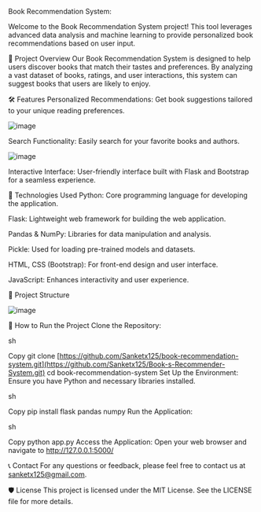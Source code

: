 Book Recommendation System:

Welcome to the Book Recommendation System project! This tool leverages advanced data analysis and machine learning to provide personalized book recommendations based on user input.

🚀 Project Overview
Our Book Recommendation System is designed to help users discover books that match their tastes and preferences. By analyzing a vast dataset of books, ratings, and user interactions, this system can suggest books that users are likely to enjoy.

🛠️ Features
Personalized Recommendations: Get book suggestions tailored to your unique reading preferences.

![image](https://github.com/user-attachments/assets/09d51dc7-2844-43c8-be3d-c5fee4609473)


Search Functionality: Easily search for your favorite books and authors.

![image](https://github.com/user-attachments/assets/5d59a292-8bb4-4258-92e2-756eb138ac92)


Interactive Interface: User-friendly interface built with Flask and Bootstrap for a seamless experience.

🧰 Technologies Used
Python: Core programming language for developing the application.

Flask: Lightweight web framework for building the web application.

Pandas & NumPy: Libraries for data manipulation and analysis.

Pickle: Used for loading pre-trained models and datasets.

HTML, CSS (Bootstrap): For front-end design and user interface.

JavaScript: Enhances interactivity and user experience.

📂 Project Structure

![image](https://github.com/user-attachments/assets/63fbd96c-0ffb-465f-b3ce-40a2d06016e1)


📜 How to Run the Project
Clone the Repository:

sh

Copy
git clone [https://github.com/Sanketx125/book-recommendation-system.git](https://github.com/Sanketx125/Book-s-Recommender-System.git)
cd book-recommendation-system
Set Up the Environment: Ensure you have Python and necessary libraries installed.

sh

Copy
pip install flask pandas numpy
Run the Application:

sh

Copy
python app.py
Access the Application: Open your web browser and navigate to http://127.0.0.1:5000/

📞 Contact
For any questions or feedback, please feel free to contact us at sanketx125@gmail.com.

🛡️ License
This project is licensed under the MIT License. See the LICENSE file for more details.
